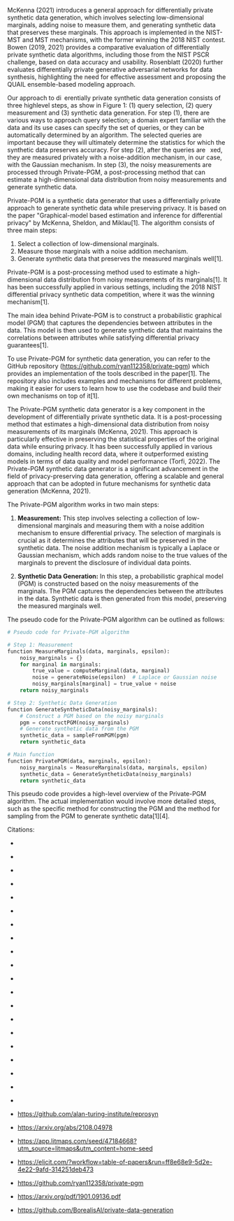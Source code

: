 McKenna (2021) introduces a general approach for differentially private synthetic data generation, which involves selecting low-dimensional marginals, adding noise to measure them, and generating synthetic data that preserves these marginals. This approach is implemented in the NIST-MST and MST mechanisms, with the former winning the 2018 NIST contest. Bowen (2019, 2021) provides a comparative evaluation of differentially private synthetic data algorithms, including those from the NIST PSCR challenge, based on data accuracy and usability. Rosenblatt (2020) further evaluates differentially private generative adversarial networks for data synthesis, highlighting the need for effective assessment and proposing the QUAIL ensemble-based modeling approach.

Our approach to di erentially private synthetic data generation consists of three highlevel steps, as show in Figure 1: (1) query selection, (2) query measurement and (3) synthetic data generation. For step (1), there are various ways to approach query selection; a domain expert familiar with the data and its use cases can specify the set of queries, or they can be automatically determined by an algorithm. The selected queries are important because they will ultimately determine the statistics for which the synthetic data preserves accuracy. For step (2), after the queries are  xed, they are measured privately with a noise-addition mechanism, in our case, with the Gaussian mechanism. In step (3), the noisy measurements are processed through Private-PGM, a post-processing method that can estimate a high-dimensional data distribution from noisy measurements and generate synthetic data. 

Private-PGM is a synthetic data generator that uses a differentially private approach to generate synthetic data while preserving privacy. It is based on the paper "Graphical-model based estimation and inference for differential privacy" by McKenna, Sheldon, and Miklau[1]. The algorithm consists of three main steps:

1. Select a collection of low-dimensional marginals.
2. Measure those marginals with a noise addition mechanism.
3. Generate synthetic data that preserves the measured marginals well[1].

Private-PGM is a post-processing method used to estimate a high-dimensional data distribution from noisy measurements of its marginals[1]. It has been successfully applied in various settings, including the 2018 NIST differential privacy synthetic data competition, where it was the winning mechanism[1].

The main idea behind Private-PGM is to construct a probabilistic graphical model (PGM) that captures the dependencies between attributes in the data. This model is then used to generate synthetic data that maintains the correlations between attributes while satisfying differential privacy guarantees[1].

To use Private-PGM for synthetic data generation, you can refer to the GitHub repository (https://github.com/ryan112358/private-pgm) which provides an implementation of the tools described in the paper[1]. The repository also includes examples and mechanisms for different problems, making it easier for users to learn how to use the codebase and build their own mechanisms on top of it[1].

The Private-PGM synthetic data generator is a key component in the development of differentially private synthetic data. It is a post-processing method that estimates a high-dimensional data distribution from noisy measurements of its marginals (McKenna, 2021). This approach is particularly effective in preserving the statistical properties of the original data while ensuring privacy. It has been successfully applied in various domains, including health record data, where it outperformed existing models in terms of data quality and model performance (Torfi, 2022). The Private-PGM synthetic data generator is a significant advancement in the field of privacy-preserving data generation, offering a scalable and general approach that can be adopted in future mechanisms for synthetic data generation (McKenna, 2021).

The Private-PGM algorithm works in two main steps:

1. **Measurement:** This step involves selecting a collection of low-dimensional marginals and measuring them with a noise addition mechanism to ensure differential privacy. The selection of marginals is crucial as it determines the attributes that will be preserved in the synthetic data. The noise addition mechanism is typically a Laplace or Gaussian mechanism, which adds random noise to the true values of the marginals to prevent the disclosure of individual data points.

2. **Synthetic Data Generation:** In this step, a probabilistic graphical model (PGM) is constructed based on the noisy measurements of the marginals. The PGM captures the dependencies between the attributes in the data. Synthetic data is then generated from this model, preserving the measured marginals well.

The pseudo code for the Private-PGM algorithm can be outlined as follows:

```python
# Pseudo code for Private-PGM algorithm

# Step 1: Measurement
function MeasureMarginals(data, marginals, epsilon):
    noisy_marginals = {}
    for marginal in marginals:
        true_value = computeMarginal(data, marginal)
        noise = generateNoise(epsilon)  # Laplace or Gaussian noise
        noisy_marginals[marginal] = true_value + noise
    return noisy_marginals

# Step 2: Synthetic Data Generation
function GenerateSyntheticData(noisy_marginals):
    # Construct a PGM based on the noisy marginals
    pgm = constructPGM(noisy_marginals)
    # Generate synthetic data from the PGM
    synthetic_data = sampleFromPGM(pgm)
    return synthetic_data

# Main function
function PrivatePGM(data, marginals, epsilon):
    noisy_marginals = MeasureMarginals(data, marginals, epsilon)
    synthetic_data = GenerateSyntheticData(noisy_marginals)
    return synthetic_data
```

This pseudo code provides a high-level overview of the Private-PGM algorithm. The actual implementation would involve more detailed steps, such as the specific method for constructing the PGM and the method for sampling from the PGM to generate synthetic data[1][4].



Citations:
- [](https://arxiv.org/pdf/2108.04978.pdf)
- [](https://differentialprivacy.org/synth-data-1/)
- [](https://pages.nist.gov/privacy_collaborative_research_cycle/pages/techniques.html)
- [](https://www.vldb.org/pvldb/vol16/p1573-pujol.pdf)
- [](https://www.vldb.org/pvldb/vol14/p2190-cai.pdf)
- [](https://arxiv.org/pdf/2310.20062.pdf)
- [](https://arxiv.org/pdf/2310.03447.pdf)
- [](https://arxiv.org/pdf/2201.12677.pdf)
- [](https://arxiv.org/pdf/1901.09136.pdf)
- [](https://arxiv.org/pdf/2109.06153.pdf)
- [](https://youtube.com/watch?v=UKzh9QgNRxA)
- [](https://journalprivacyconfidentiality.org/index.php/jpc/article/view/778)
- [](https://journalprivacyconfidentiality.org/index.php/jpc/article/download/778/727/1684)
- [](https://openreview.net/pdf?id=B9R1uLC1B1)
- [](https://openreview.net/forum?id=comGUyv5sac)
- [](https://openreview.net/forum?id=5JdyRvTrK0q)
- [](https://programming-dp.com/ch14.html)
- [](https://aaai-ppai22.github.io/files/26.pdf)
- [](https://proceedings.mlr.press/v202/liu23ag/liu23ag.pdf)
- [](https://www.usenix.org/system/files/sec21fall-zhang-zhikun.pdf)



- https://github.com/alan-turing-institute/reprosyn
- https://arxiv.org/abs/2108.04978
- https://app.litmaps.com/seed/47184668?utm_source=litmaps&utm_content=home-seed
- https://elicit.com/?workflow=table-of-papers&run=ff8e68e9-5d2e-4e22-9afd-314251deb473
- https://github.com/ryan112358/private-pgm
- https://arxiv.org/pdf/1901.09136.pdf
- https://github.com/BorealisAI/private-data-generation

